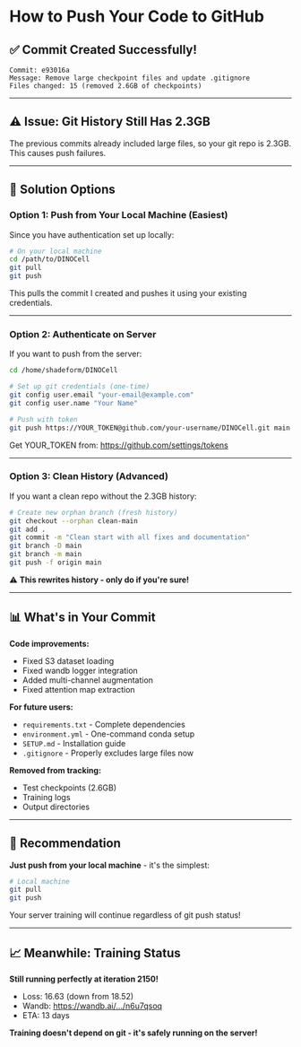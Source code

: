 # How to Push Your Code to GitHub

## ✅ Commit Created Successfully!

```
Commit: e93016a
Message: Remove large checkpoint files and update .gitignore
Files changed: 15 (removed 2.6GB of checkpoints)
```

---

## ⚠️ Issue: Git History Still Has 2.3GB

The previous commits already included large files, so your git repo is 2.3GB. This causes push failures.

---

## 🔧 Solution Options

### Option 1: Push from Your Local Machine (Easiest)

Since you have authentication set up locally:

```bash
# On your local machine
cd /path/to/DINOCell
git pull
git push
```

This pulls the commit I created and pushes it using your existing credentials.

---

### Option 2: Authenticate on Server

If you want to push from the server:

```bash
cd /home/shadeform/DINOCell

# Set up git credentials (one-time)
git config user.email "your-email@example.com"
git config user.name "Your Name"

# Push with token
git push https://YOUR_TOKEN@github.com/your-username/DINOCell.git main
```

Get YOUR_TOKEN from: https://github.com/settings/tokens

---

### Option 3: Clean History (Advanced)

If you want a clean repo without the 2.3GB history:

```bash
# Create new orphan branch (fresh history)
git checkout --orphan clean-main
git add .
git commit -m "Clean start with all fixes and documentation"
git branch -D main
git branch -m main
git push -f origin main
```

⚠️ **This rewrites history - only do if you're sure!**

---

## 📊 What's in Your Commit

**Code improvements:**
- Fixed S3 dataset loading
- Fixed wandb logger integration
- Added multi-channel augmentation
- Fixed attention map extraction

**For future users:**
- `requirements.txt` - Complete dependencies
- `environment.yml` - One-command conda setup
- `SETUP.md` - Installation guide
- `.gitignore` - Properly excludes large files now

**Removed from tracking:**
- Test checkpoints (2.6GB)
- Training logs
- Output directories

---

## 🎯 Recommendation

**Just push from your local machine** - it's the simplest:

```bash
# Local machine
git pull
git push
```

Your server training will continue regardless of git push status!

---

## 📈 Meanwhile: Training Status

**Still running perfectly at iteration 2150!**
- Loss: 16.63 (down from 18.52)
- Wandb: https://wandb.ai/.../n6u7qsoq
- ETA: 13 days

**Training doesn't depend on git - it's safely running on the server!**

